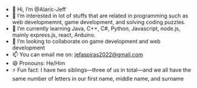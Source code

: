 - 👋 Hi, I’m @Alaric-Jeff
- 👀 I’m interested in lot of stuffs that are related in programming such as web developmemnt, game development, and solving coding puzzles.
- 🌱 I’m currently learning Java, C++, C#, Python, Javascript, node.js, mainly express.js, react, Arduino.
- 💞️ I’m looking to collaborate on game development and web development
- 📫 You can email me on: jefaspiras2022@gmail.com
- 😄 Pronouns: He/Him
- ⚡ Fun fact: I have two siblings—three of us in total—and we all have the same number of letters in our first name, middle name, and surname

<!---
Alaric-Jeff/Alaric-Jeff is a ✨ special ✨ repository because its `README.md` (this file) appears on your GitHub profile.
You can click the Preview link to take a look at your changes.
--->
